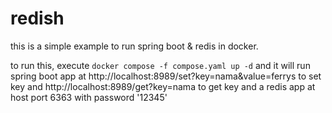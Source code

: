 # redish

this is a simple example to run spring boot & redis in docker.

to run this, execute `docker compose -f compose.yaml up -d` and it will run spring boot app at http://localhost:8989/set?key=nama&value=ferrys to set key and http://localhost:8989/get?key=nama to get key and a redis app at host port 6363 with password '12345'
